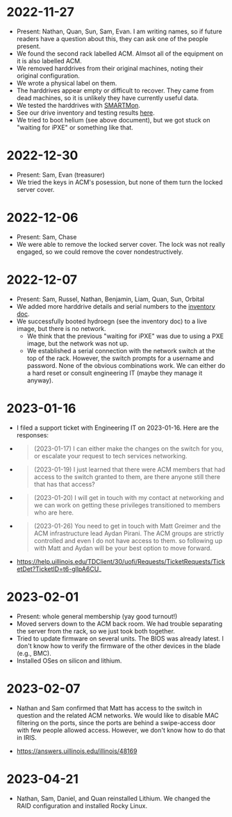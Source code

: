 # 2022-11-27

- Present: Nathan, Quan, Sun, Sam, Evan. I am writing names, so if future readers have a question about this, they can ask one of the people present.
- We found the second rack labelled ACM. Almsot all of the equipment on it is also labelled ACM.
- We removed harddrives from their original machines, noting their original configuration.
- We wrote a physical label on them.
- The harddrives appear empty or difficult to recover. They came from dead machines, so it is unlikely they have currently useful data.
- We tested the harddrives with [SMARTMon](https://wiki.archlinux.org/title/Smart).
- See our drive inventory and testing results [here](https://docs.google.com/spreadsheets/d/1Mex7f6qN9uSypg3oOCucHvvdE0HO6KnUJdlAhtJ2QbY).
- We tried to boot helium (see above document), but we got stuck on "waiting for iPXE" or something like that.

# 2022-12-30

- Present: Sam, Evan (treasurer)
- We tried the keys in ACM's posession, but none of them turn the locked server cover.

# 2022-12-06

- Present: Sam, Chase
- We were able to remove the locked server cover. The lock was not really engaged, so we could remove the cover nondestructively.

# 2022-12-07

- Present: Sam, Russel, Nathan, Benjamin, Liam, Quan, Sun, Orbital
- We added more harddrive details and serial numbers to the [inventory doc](https://docs.google.com/spreadsheets/d/1Mex7f6qN9uSypg3oOCucHvvdE0HO6KnUJdlAhtJ2QbY).
- We successfully booted hydroegn (see the inventory doc) to a live image, but there is no network.
  - We think that the previous "waiting for iPXE" was due to using a PXE image, but the network was not up.
  - We established a serial connection with the network switch at the top of the rack. However, the switch prompts for a username and password. None of the obvious combinations work. We can either do a hard reset or consult engineering IT (maybe they manage it anyway).

# 2023-01-16

- I filed a support ticket with Engineering IT on 2023-01-16. Here are the responses:
- > (2023-01-17) I can either make the changes on the switch for you, or escalate your request to tech services networking.
- > (2023-01-19) I just learned that there were ACM members that had access to the switch granted to them, are there anyone still there that has that access?
- > (2023-01-20) I will get in touch with my contact at networking and we can work on getting these privileges transitioned to members who are here.
- > (2023-01-26) You need to get in touch with Matt Greimer and the ACM infrastructure lead Aydan Pirani. The ACM groups are strictly controlled and even I do not have access to them. so following up with Matt and Aydan will be your best option to move forward.
- https://help.uillinois.edu/TDClient/30/uofi/Requests/TicketRequests/TicketDet?TicketID=t6-gllpA6CU_

# 2023-02-01

- Present: whole general membership (yay good turnout!)
- Moved servers down to the ACM back room. We had trouble separating the server from the rack, so we just took both together.
- Tried to update firmware on several units. The BIOS was already latest. I don't know how to verify the firmware of the other devices in the blade (e.g., BMC).
- Installed OSes on silicon and lithium.

# 2023-02-07

- Nathan and Sam confirmed that Matt has access to the switch in question and the related ACM networks. We would like to disable MAC filtering on the ports, since the ports are behind a swipe-access door with few people allowed access. However, we don't know how to do that in IRIS.

- https://answers.uillinois.edu/illinois/48169

# 2023-04-21

- Nathan, Sam, Daniel, and Quan reinstalled Lithium. We changed the RAID configuration and installed Rocky Linux.
